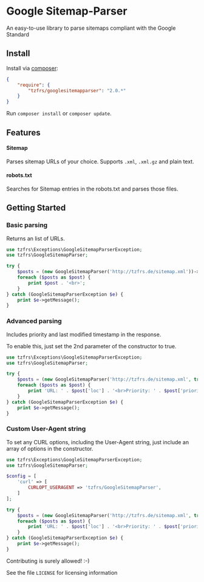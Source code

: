 # Google Sitemap-Parser
An easy-to-use library to parse sitemaps compliant with the Google Standard

## Install

Install via [composer](https://getcomposer.org):

```json
{
    "require": {
        "tzfrs/googlesitemapparser": "2.0.*"
    }
}
```

Run `composer install` or `composer update`.

## Features
#### Sitemap
Parses sitemap URLs of your choice. Supports `.xml`, `.xml.gz` and plain text.
#### robots.txt
Searches for Sitemap entries in the robots.txt and parses those files.


## Getting Started

### Basic parsing
Returns an list of URLs.


```php
use tzfrs\Exceptions\GoogleSitemapParserException;
use tzfrs\GoogleSitemapParser;

try {
    $posts = (new GoogleSitemapParser('http://tzfrs.de/sitemap.xml'))->parse();
    foreach ($posts as $post) {
        print $post . '<br>';
    }
} catch (GoogleSitemapParserException $e) {
    print $e->getMessage();
}
```

### Advanced parsing
Includes priority and last modified timestamp in the response.

To enable this, just set the 2nd parameter of the constructor to true.


```php
use tzfrs\Exceptions\GoogleSitemapParserException;
use tzfrs\GoogleSitemapParser;

try {
    $posts = (new GoogleSitemapParser('http://tzfrs.de/sitemap.xml', true))->parse();
    foreach ($posts as $post) {
        print 'URL: ' . $post['loc'] . '<br>Priority: ' . $post['priority'] . '<br>LastMod: ' . $post['lastmod'] . '<hr>';
    }
} catch (GoogleSitemapParserException $e) {
    print $e->getMessage();
}
```

### Custom User-Agent string
To set any CURL options, including the User-Agent string, just include an array of options in the constructor.

```php
use tzfrs\Exceptions\GoogleSitemapParserException;
use tzfrs\GoogleSitemapParser;

$config = [
    'curl' => [
        CURLOPT_USERAGENT => 'tzfrs/GoogleSitemapParser',
    ]
];

try {
    $posts = (new GoogleSitemapParser('http://tzfrs.de/sitemap.xml', true, $config))->parse();
    foreach ($posts as $post) {
        print 'URL: ' . $post['loc'] . '<br>Priority: ' . $post['priority'] . '<br>LastMod: ' . $post['lastmod'] . '<hr>';
    }
} catch (GoogleSitemapParserException $e) {
    print $e->getMessage();
}
```



Contributing is surely allowed! :-)

See the file `LICENSE` for licensing information
